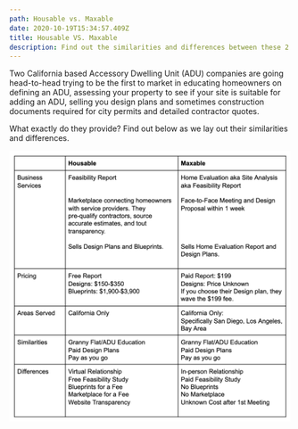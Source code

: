```yaml
---
path: Housable vs. Maxable
date: 2020-10-19T15:34:57.409Z
title: Housable VS. Maxable
description: Find out the similarities and differences between these 2 Granny Flat Companies
---
```



Two California based Accessory Dwelling Unit (ADU) companies are going head-to-head trying to be the first to market in educating homeowners on defining an ADU, assessing your property to see if your site is suitable for adding an ADU, selling you design plans and sometimes construction documents required for city permits and detailed contractor quotes.

What exactly do they provide? Find out below as we lay out their similarities and differences.

![Housable and Maxable ](../assets/screen-shot-2020-10-19-at-5.53.06-pm.png "Housable and Maxable Comparison Chart")